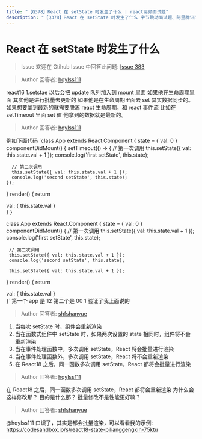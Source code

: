 ```yaml
---
title: "【Q378】React 在 setState 时发生了什么 | react高频面试题"
description: "【Q378】React 在 setState 时发生了什么 字节跳动面试题、阿里腾讯面试题、美团小米面试题。"
---
```


# React 在 setState 时发生了什么

> Issue
> 欢迎在 Gtihub Issue 中回答此问题: [Issue 383](https://github.com/shfshanyue/Daily-Question/issues/383)

> Author
> 回答者: [hqylss111](https://github.com/hqylss111)

react16
1.setstae 以后会把 update 队列加入到 mount 里面 如果他在生命周期里面 其实他是进行批量去更新的 如果他是在生命周期里面去 set 其实数据同步的。如果想要拿到最新的就需要脱离 react 生命周期，和 react 事件流 比如在 setTimeout 里面 set 值 他拿到的数据就是最新的。

> Author
> 回答者: [hqylss111](https://github.com/hqylss111)

例如下面代码 `class App extends React.Component {
state = { val: 0 }
componentDidMount() {
setTimeout(() => {
// 第一次调用
this.setState({ val: this.state.val + 1 });
console.log('first setState', this.state);

      // 第二次调用
      this.setState({ val: this.state.val + 1 });
      console.log('second setState', this.state);
    });

}
render() {
return <div> val: { this.state.val } </div>
}
}

class App extends React.Component {
state = { val: 0 }
componentDidMount() {
// 第一次调用
this.setState({ val: this.state.val + 1 });
console.log('first setState', this.state);

     // 第二次调用
     this.setState({ val: this.state.val + 1 });
     console.log('second setState', this.state);

     this.setState({ val: this.state.val + 1 });

}
render() {
return <div> val: { this.state.val } </div>
}`
第一个 app 是 12 第二个是 00 1 验证了我上面说的

> Author
> 回答者: [shfshanyue](https://github.com/shfshanyue)

1. 当每次 setState 时，组件会重新渲染
1. 当在函数式组件中 setState 时，如果两次设置的 state 相同时，组件将不会重新渲染
1. 当在事件处理函数中，多次调用 setState，React 将会批量进行渲染
1. 当在事件处理函数外，多次调用 setState，React 将不会重新渲染
1. 在 React18 之后，同一函数多次调用 setState，React 都将会批量进行渲染

> Author
> 回答者: [hqylss111](https://github.com/hqylss111)

在 React18 之后，同一函数多次调用 setState，React 都将会重新渲染 为什么会这样修改那？ 目的是什么那？ 批量修改不是性能更好嘛？

> Author
> 回答者: [shfshanyue](https://github.com/shfshanyue)

@hqylss111 口误了，其实是都会批量渲染，可以看看我的示例: https://codesandbox.io/s/react18-state-pilianggengxin-75ktu
